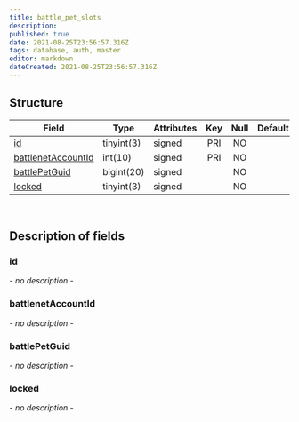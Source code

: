 ```yaml
---
title: battle_pet_slots
description: 
published: true
date: 2021-08-25T23:56:57.316Z
tags: database, auth, master
editor: markdown
dateCreated: 2021-08-25T23:56:57.316Z
---
```


## Structure

| Field | Type | Attributes | Key | Null | Default | Extra | Comment |
|---|---|---|:---:|:---:|---|---|---|
[id](#id) | tinyint(3) | signed | PRI | NO |  |  |  |
[battlenetAccountId](#battlenetAccountId) | int(10) | signed | PRI | NO |  |  |  |
[battlePetGuid](#battlePetGuid) | bigint(20) | signed |  | NO |  |  |  |
[locked](#locked) | tinyint(3) | signed |  | NO |  |  |  |

&nbsp;
## Description of fields

### id   
*- no description -*
&nbsp;
    
### battlenetAccountId  
*- no description -*
&nbsp;

### battlePetGuid
*- no description -*
&nbsp;

### locked
*- no description -*
&nbsp;

